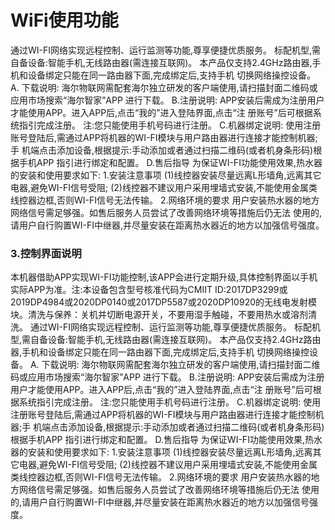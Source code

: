 # WiFi使用功能
通过WI-FI网络实现远程控制、运行监测等功能,尊享便捷优质服务。
标配机型,需自备设备:智能手机,无线路由器(需连接互联网)。
本产品仅支持2.4GHz路由器,手机和设备绑定只能在同一路由器下面,完成绑定后,支持手机 切换网络操控设备。
A. 下载说明:
海尔物联网需配套海尔独立研发的客户端使用,请扫描封面二维码或应用市场搜索“海尔智家”APP 进行下载。 B.注册说明:
APP安装后需成为注册用户才能使用APP。进入APP后,点击“我的”进入登陆界面,点击“注 册账号”后可根据系统指引完成注册。 注:您只能使用手机号码进行注册。 C.机器绑定说明:
使用注册账号登陆后,需通过APP将机器的WI-FI模块与用户路由器进行连接才能控制机器;手 机端点击添加设备,根据提示:手动添加或者通过扫描二维码(或者机身条形码)根据手机APP 指引进行绑定和配置。 D.售后指导
为保证WI-FI功能使用效果,热水器的安装和使用要求如下: 1.安装注意事项
(1)线控器安装尽量远离L形墙角,远离其它电器,避免WI-FI信号受阻; (2)线控器不建议用户采用埋墙式安装,不能使用金属类线控器边框,否则WI-FI信号无法传输。 2.网络环境的要求
用户安装热水器的地方网络信号需足够强。如售后服务人员尝试了改善网络环境等措施后仍无法 使用的,请用户自行购置WI-FI中继器,并尽量安装在距离热水器近的地方以加强信号强度。
### 3.控制界面说明
本机器借助APP实现WI-FI功能控制,该APP会进行定期升级,具体控制界面以手机实际APP为准。注:本设备包含型号核准代码为CMIIT ID:2017DP3299或2019DP4984或2020DP0140或2017DP5587或2020DP10920的无线电发射模块。清洗与保养：关机并切断电源开关，不要用湿手触碰，不要用热水或溶剂清洗。
通过WI-FI网络实现远程控制、运行监测等功能,尊享便捷优质服务。
标配机型,需自备设备:智能手机,无线路由器(需连接互联网)。
本产品仅支持2.4GHz路由器,手机和设备绑定只能在同一路由器下面,完成绑定后,支持手机 切换网络操控设备。
A. 下载说明:
海尔物联网需配套海尔独立研发的客户端使用,请扫描封面二维码或应用市场搜索“海尔智家”APP 进行下载。 B.注册说明:
APP安装后需成为注册用户才能使用APP。进入APP后,点击“我的”进入登陆界面,点击“注 册账号”后可根据系统指引完成注册。 注:您只能使用手机号码进行注册。 C.机器绑定说明:
使用注册账号登陆后,需通过APP将机器的WI-FI模块与用户路由器进行连接才能控制机器;手 机端点击添加设备,根据提示:手动添加或者通过扫描二维码(或者机身条形码)根据手机APP 指引进行绑定和配置。 D.售后指导
为保证WI-FI功能使用效果,热水器的安装和使用要求如下: 1.安装注意事项
(1)线控器安装尽量远离L形墙角,远离其它电器,避免WI-FI信号受阻; (2)线控器不建议用户采用埋墙式安装,不能使用金属类线控器边框,否则WI-FI信号无法传输。 2.网络环境的要求
用户安装热水器的地方网络信号需足够强。如售后服务人员尝试了改善网络环境等措施后仍无法 使用的,请用户自行购置WI-FI中继器,并尽量安装在距离热水器近的地方以加强信号强度。